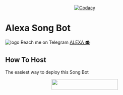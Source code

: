 <p align="center">
    <a href="https://app.codacy.com/manual/mr-dark-prince/alexasongbot/dashboard"> <img src="https://img.shields.io/codacy/grade/4d58f2a402b54aed8a7d95f7add45a81?color=brightgreen&logo=codacy&logoColor=green&style=for-the-badge" alt="Codacy" /></a>
</p>

# Alexa Song Bot
![logo](https://telegra.ph/file/92286679d79692b26a2a7.jpg)
Reach me on Telegram [ALEXA 📻](https://t.me/alexasongbot)

## How To Host
The easiest way to deploy this Song Bot
<p align="center"><a href="https://heroku.com/deploy?template=https://github.com/Mr-Dark-Prince/AlexaSongBot"> <img src="https://img.shields.io/badge/Deploy%20To%20Heroku-blueviolet?style=for-the-badge&logo=heroku" width="210" height="34.45"/></a></p>
